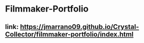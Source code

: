# Filmmaker-Portfolio

## link: https://jmarrano09.github.io/Crystal-Collector/filmmaker-portfolio/index.html